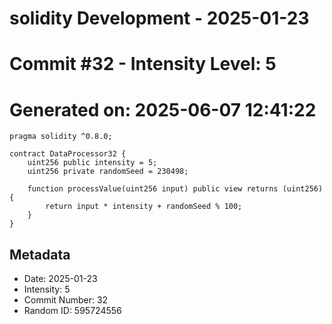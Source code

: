 ﻿# solidity Development - 2025-01-23
# Commit #32 - Intensity Level: 5
# Generated on: 2025-06-07 12:41:22
```solidity
pragma solidity ^0.8.0;

contract DataProcessor32 {
    uint256 public intensity = 5;
    uint256 private randomSeed = 230498;

    function processValue(uint256 input) public view returns (uint256) {
        return input * intensity + randomSeed % 100;
    }
}
```
## Metadata
- Date: 2025-01-23
- Intensity: 5
- Commit Number: 32
- Random ID: 595724556
